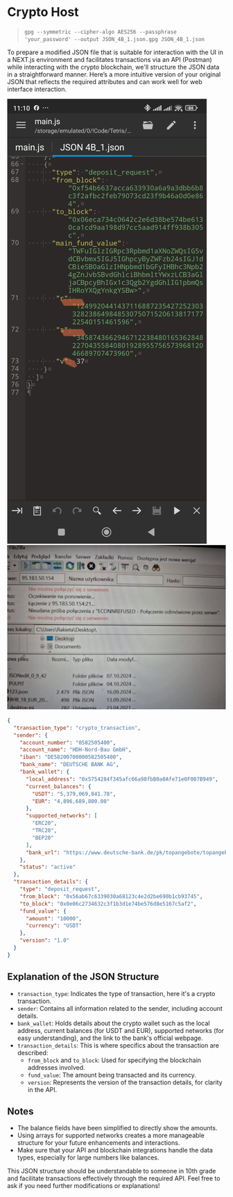 # Crypto Host

> `gpg --symmetric --cipher-algo AES256 --passphrase 'your_password' --output JSON_4B_1.json.gpg JSON_4B_1.json`

To prepare a modified JSON file that is suitable for interaction with the UI in a NEXT.js environment and facilitates transactions via an API (Postman) while interacting with the crypto blockchain, we'll structure the JSON data in a straightforward manner. Here’s a more intuitive version of your original JSON that reflects the required attributes and can work well for web interface interaction.

![crypto-host](./raw_json4B_transaction.jpg)
![ui_filezilla](./ui_filezilla.jpg)

```json
{
  "transaction_type": "crypto_transaction",
  "sender": {
    "account_number": "0582505400",
    "account_name": "HDH-Nord-Bau GmbH",
    "iban": "DE58200700000582505400",
    "bank_name": "DEUTSCHE BANK AG",
    "bank_wallet": {
      "local_address": "0x5754284f345afc66a98fbB0a0Afe71e0F007B949",
      "current_balances": {
        "USDT": "5,379,069,841.78",
        "EUR": "4,896,689,800.00"
      },
      "supported_networks": [
        "ERC20",
        "TRC20",
        "BEP20"
      ],
      "bank_url": "https://www.deutsche-bank.de/pk/topangebote/topangebote-sea.html?kid=e.0400.00.01&gad_source=1&gbraid=0AAAAACqAfnSL5Gsk-o8T6dHmsEzA-r__r&gclid=0x49D758c9aFE9755f6b6519a33992de96230197cC"
    },
    "status": "active"
  },
  "transaction_details": {
    "type": "deposit_request",
    "from_block": "0x56ab67c6339030a68123c4e2d2be690b1cb93745",
    "to_block": "0x0e06c2734632c3f1b3d1e74be576d8e5167c5af2",
    "fund_value": {
      "amount": "10000",
      "currency": "USDT"
    },
    "version": "1.0"
  }
}
```
## Explanation of the JSON Structure

- `transaction_type`: Indicates the type of transaction, here it's a crypto transaction.
- `sender`: Contains all information related to the sender, including account details.
- `bank_wallet`: Holds details about the crypto wallet such as the local address, current balances (for USDT and EUR), supported networks (for easy understanding), and the link to the bank's official webpage.
- `transaction_details`: This is where specifics about the transaction are described:
  - `from_block` and `to_block`: Used for specifying the blockchain addresses involved.
  - `fund_value`: The amount being transacted and its currency.
  - `version`: Represents the version of the transaction details, for clarity in the API.

## Notes

- The balance fields have been simplified to directly show the amounts.
- Using arrays for supported networks creates a more manageable structure for your future enhancements and interactions.
- Make sure that your API and blockchain integrations handle the data types, especially for large numbers like balances.

This JSON structure should be understandable to someone in 10th grade and facilitate transactions effectively through the required API. Feel free to ask if you need further modifications or explanations!